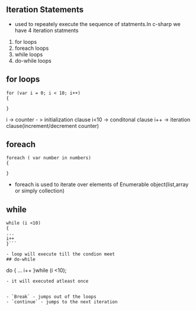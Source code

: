 ## Iteration Statements
- used to repeately execute the sequence of statments.In c-sharp we
have 4 iteration statments

1. for loops
2. foreach loops
3. while loops
4. do-while loops

## for loops
```
for (var i = 0; i < 10; i++)
{

}
```

i -> counter - > initialization clause
i<10 -> conditonal clause
i++ -> iteration clause(increment/decrement counter)

## foreach
```
foreach ( var number in numbers)
{

}
```
- foreach is used to iterate over elements of Enumerable object(list,array or simply collection)

## while
```
while (i <10)
{
...
i++
}```

- loop will execute till the condion meet
## do-while
```
do
{
...
i++
}while (i <10);
```
- it will executed atleast once


- `Break` - jumps out of the loops
- `continue` - jumps to the next iteration




